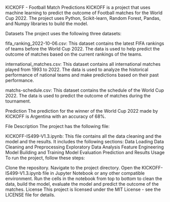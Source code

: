 KICKOFF - Football Match Predictions
KICKOFF is a project that uses machine learning to predict the outcome of Football matches for the World Cup 2022. The project uses Python, Scikit-learn, Random Forest, Pandas, and Numpy libraries to build the model.

Datasets
The project uses the following three datasets:

fifa_ranking_2022-10-06.csv: This dataset contains the latest FIFA rankings of teams before the World Cup 2022. The data is used to help predict the outcome of matches based on the current rankings of the teams.

international_matches.csv: This dataset contains all international matches played from 1993 to 2022. The data is used to analyze the historical performance of national teams and make predictions based on their past performance.

matchs-schedule.csv: This dataset contains the schedule of the World Cup 2022. The data is used to predict the outcome of matches during the tournament.

Prediction
The prediction for the winner of the World Cup 2022 made by KICKOFF is Argentina with an accuracy of 68%.

File Description
The project has the following file:

KICKOFF-IS499-V1.3.ipynb: This file contains all the data cleaning and the model and the results. It includes the following sections:
Data Loading
Data Cleaning and Preprocessing
Exploratory Data Analysis
Feature Engineering
Model Building and Training
Model Evaluation
Prediction and Results
Usage
To run the project, follow these steps:

Clone the repository.
Navigate to the project directory.
Open the KICKOFF-IS499-V1.3.ipynb file in Jupyter Notebook or any other compatible environment.
Run the cells in the notebook from top to bottom to clean the data, build the model, evaluate the model and predict the outcome of the matches.
License
This project is licensed under the MIT License - see the LICENSE file for details.






